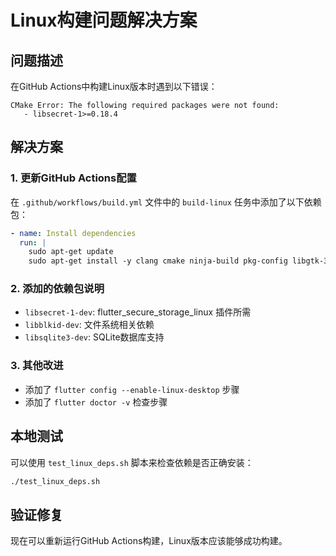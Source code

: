 # Linux构建问题解决方案

## 问题描述
在GitHub Actions中构建Linux版本时遇到以下错误：
```
CMake Error: The following required packages were not found:
   - libsecret-1>=0.18.4
```

## 解决方案

### 1. 更新GitHub Actions配置
在 `.github/workflows/build.yml` 文件中的 `build-linux` 任务中添加了以下依赖包：

```yaml
- name: Install dependencies
  run: |
    sudo apt-get update
    sudo apt-get install -y clang cmake ninja-build pkg-config libgtk-3-dev liblzma-dev libsecret-1-dev libblkid-dev liblzma-dev libsqlite3-dev
```

### 2. 添加的依赖包说明
- `libsecret-1-dev`: flutter_secure_storage_linux 插件所需
- `libblkid-dev`: 文件系统相关依赖
- `libsqlite3-dev`: SQLite数据库支持

### 3. 其他改进
- 添加了 `flutter config --enable-linux-desktop` 步骤
- 添加了 `flutter doctor -v` 检查步骤

## 本地测试
可以使用 `test_linux_deps.sh` 脚本来检查依赖是否正确安装：

```bash
./test_linux_deps.sh
```

## 验证修复
现在可以重新运行GitHub Actions构建，Linux版本应该能够成功构建。
